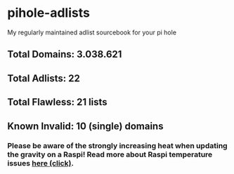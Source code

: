 # pihole-adlists
My regularly maintained adlist sourcebook for your pi hole

## Total Domains: 3.038.621

## Total Adlists: 22

## Total Flawless: 21 lists

## Known Invalid: 10 (single) domains

### Please be aware of the strongly increasing heat when updating the gravity on a Raspi! Read more about Raspi temperature issues [here (click)](https://community.element14.com/products/raspberry-pi/b/blog/posts/how-hot-is-too-hot-for-raspberry-pi).
